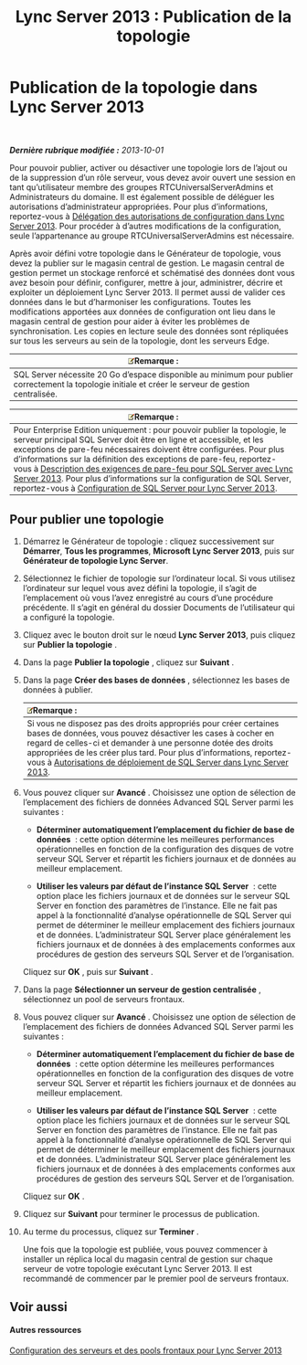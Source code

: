 ﻿---
title: 'Lync Server 2013 : Publication de la topologie'
TOCTitle: Publication de la topologie
ms:assetid: 3b5a744b-b3a8-4538-a55e-e2e4f72dff47
ms:mtpsurl: https://technet.microsoft.com/fr-fr/library/Gg425880(v=OCS.15)
ms:contentKeyID: 49296946
ms.date: 05/20/2016
mtps_version: v=OCS.15
ms.translationtype: HT
---

# Publication de la topologie dans Lync Server 2013

 

_**Dernière rubrique modifiée :** 2013-10-01_

Pour pouvoir publier, activer ou désactiver une topologie lors de l’ajout ou de la suppression d’un rôle serveur, vous devez avoir ouvert une session en tant qu’utilisateur membre des groupes RTCUniversalServerAdmins et Administrateurs du domaine. Il est également possible de déléguer les autorisations d’administrateur appropriées. Pour plus d’informations, reportez-vous à [Délégation des autorisations de configuration dans Lync Server 2013](lync-server-2013-delegate-setup-permissions.md). Pour procéder à d’autres modifications de la configuration, seule l’appartenance au groupe RTCUniversalServerAdmins est nécessaire.

Après avoir défini votre topologie dans le Générateur de topologie, vous devez la publier sur le magasin central de gestion. Le magasin central de gestion permet un stockage renforcé et schématisé des données dont vous avez besoin pour définir, configurer, mettre à jour, administrer, décrire et exploiter un déploiement Lync Server 2013. Il permet aussi de valider ces données dans le but d’harmoniser les configurations. Toutes les modifications apportées aux données de configuration ont lieu dans le magasin central de gestion pour aider à éviter les problèmes de synchronisation. Les copies en lecture seule des données sont répliquées sur tous les serveurs au sein de la topologie, dont les serveurs Edge.

<table>
<thead>
<tr class="header">
<th><img src="images/Gg398920.note(OCS.15).gif" title="note" alt="note" />Remarque :</th>
</tr>
</thead>
<tbody>
<tr class="odd">
<td>SQL Server nécessite 20 Go d’espace disponible au minimum pour publier correctement la topologie initiale et créer le serveur de gestion centralisée.</td>
</tr>
</tbody>
</table>


<table>
<thead>
<tr class="header">
<th><img src="images/Gg398920.note(OCS.15).gif" title="note" alt="note" />Remarque :</th>
</tr>
</thead>
<tbody>
<tr class="odd">
<td>Pour Enterprise Edition uniquement : pour pouvoir publier la topologie, le serveur principal SQL Server doit être en ligne et accessible, et les exceptions de pare-feu nécessaires doivent être configurées. Pour plus d’informations sur la définition des exceptions de pare-feu, reportez-vous à <a href="lync-server-2013-understanding-firewall-requirements-for-sql-server.md">Description des exigences de pare-feu pour SQL Server avec Lync Server 2013</a>. Pour plus d’informations sur la configuration de SQL Server, reportez-vous à <a href="lync-server-2013-configure-sql-server-for-lync-server.md">Configuration de SQL Server pour Lync Server 2013</a>.</td>
</tr>
</tbody>
</table>


## Pour publier une topologie

1.  Démarrez le Générateur de topologie : cliquez successivement sur **Démarrer**, **Tous les programmes**, **Microsoft Lync Server 2013**, puis sur **Générateur de topologie Lync Server**.

2.  Sélectionnez le fichier de topologie sur l’ordinateur local. Si vous utilisez l’ordinateur sur lequel vous avez défini la topologie, il s’agit de l’emplacement où vous l’avez enregistré au cours d’une procédure précédente. Il s’agit en général du dossier Documents de l’utilisateur qui a configuré la topologie.

3.  Cliquez avec le bouton droit sur le nœud **Lync Server 2013**, puis cliquez sur **Publier la topologie** .

4.  Dans la page **Publier la topologie** , cliquez sur **Suivant** .

5.  Dans la page **Créer des bases de données** , sélectionnez les bases de données à publier.
    
    <table>
    <thead>
    <tr class="header">
    <th><img src="images/Gg398920.note(OCS.15).gif" title="note" alt="note" />Remarque :</th>
    </tr>
    </thead>
    <tbody>
    <tr class="odd">
    <td>Si vous ne disposez pas des droits appropriés pour créer certaines bases de données, vous pouvez désactiver les cases à cocher en regard de celles-ci et demander à une personne dotée des droits appropriées de les créer plus tard. Pour plus d’informations, reportez-vous à <a href="lync-server-2013-deployment-permissions-for-sql-server.md">Autorisations de déploiement de SQL Server dans Lync Server 2013</a>.</td>
    </tr>
    </tbody>
    </table>


6.  Vous pouvez cliquer sur **Avancé** . Choisissez une option de sélection de l’emplacement des fichiers de données Advanced SQL Server parmi les suivantes :
    
      - **Déterminer automatiquement l’emplacement du fichier de base de données**  : cette option détermine les meilleures performances opérationnelles en fonction de la configuration des disques de votre serveur SQL Server et répartit les fichiers journaux et de données au meilleur emplacement.
    
      - **Utiliser les valeurs par défaut de l’instance SQL Server**  : cette option place les fichiers journaux et de données sur le serveur SQL Server en fonction des paramètres de l’instance. Elle ne fait pas appel à la fonctionnalité d’analyse opérationnelle de SQL Server qui permet de déterminer le meilleur emplacement des fichiers journaux et de données. L’administrateur SQL Server place généralement les fichiers journaux et de données à des emplacements conformes aux procédures de gestion des serveurs SQL Server et de l’organisation.
    
    Cliquez sur **OK** , puis sur **Suivant** .

7.  Dans la page **Sélectionner un serveur de gestion centralisée** , sélectionnez un pool de serveurs frontaux.

8.  Vous pouvez cliquer sur **Avancé** . Choisissez une option de sélection de l’emplacement des fichiers de données Advanced SQL Server parmi les suivantes :
    
      - **Déterminer automatiquement l’emplacement du fichier de base de données**  : cette option détermine les meilleures performances opérationnelles en fonction de la configuration des disques de votre serveur SQL Server et répartit les fichiers journaux et de données au meilleur emplacement.
    
      - **Utiliser les valeurs par défaut de l’instance SQL Server**  : cette option place les fichiers journaux et de données sur le serveur SQL Server en fonction des paramètres de l’instance. Elle ne fait pas appel à la fonctionnalité d’analyse opérationnelle de SQL Server qui permet de déterminer le meilleur emplacement des fichiers journaux et de données. L’administrateur SQL Server place généralement les fichiers journaux et de données à des emplacements conformes aux procédures de gestion des serveurs SQL Server et de l’organisation.
    
    Cliquez sur **OK** .

9.  Cliquez sur **Suivant** pour terminer le processus de publication.

10. Au terme du processus, cliquez sur **Terminer** .
    
    Une fois que la topologie est publiée, vous pouvez commencer à installer un réplica local du magasin central de gestion sur chaque serveur de votre topologie exécutant Lync Server 2013. Il est recommandé de commencer par le premier pool de serveurs frontaux.

## Voir aussi

#### Autres ressources

[Configuration des serveurs et des pools frontaux pour Lync Server 2013](lync-server-2013-setting-up-front-end-servers-and-front-end-pools.md)

